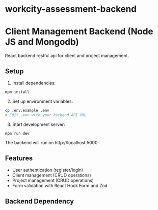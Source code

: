# workcity-assessment-backend

# Client Management Backend (Node JS and Mongodb)

React backend restful api for client and project management.

## Setup

1. Install dependencies:
```bash
npm install

```

2. Set up environment variables:
```bash
cp .env.example .env
# Edit .env with your backend API URL
```

3. Start development server:
```bash
npm run dev
```

The backend will run on http://localhost:5000

## Features

- User authentication (register/login)
- Client management (CRUD operations)
- Project management (CRUD operations)
- Form validation with React Hook Form and Zod

## Backend Dependency

